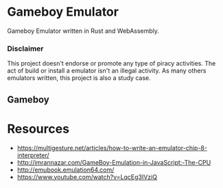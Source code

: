 # Gameboy Emulator

Gameboy Emulator written in Rust and WebAssembly.

### Disclaimer

This project doesn't endorse or promote any type of piracy activities. The act of build or install a emulator isn't an illegal activity. As many others emulators written, this project is also a study case.

## Gameboy

# Resources

- https://multigesture.net/articles/how-to-write-an-emulator-chip-8-interpreter/
- http://imrannazar.com/GameBoy-Emulation-in-JavaScript:-The-CPU
- http://emubook.emulation64.com/
- https://www.youtube.com/watch?v=LqcEg3IVziQ
